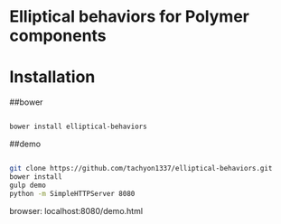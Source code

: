 Elliptical behaviors for Polymer components
===========================

# Installation

##bower

``` bash

bower install elliptical-behaviors

```

##demo

``` bash

git clone https://github.com/tachyon1337/elliptical-behaviors.git
bower install
gulp demo
python -m SimpleHTTPServer 8080


```

browser: localhost:8080/demo.html